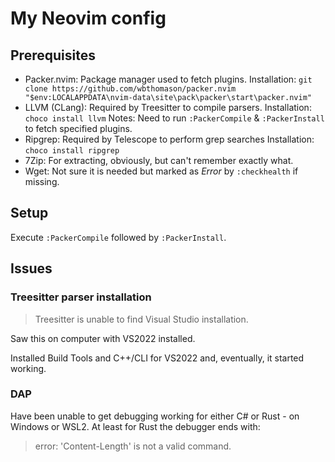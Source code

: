 My Neovim config
================

## Prerequisites

- Packer.nvim: Package manager used to fetch plugins.
  Installation: `git clone https://github.com/wbthomason/packer.nvim "$env:LOCALAPPDATA\nvim-data\site\pack\packer\start\packer.nvim"`
- LLVM (CLang): Required by Treesitter to compile parsers.
  Installation: `choco install llvm`
  Notes: Need to run `:PackerCompile` & `:PackerInstall` to fetch specified plugins.
- Ripgrep: Required by Telescope to perform grep searches
  Installation: `choco install ripgrep`
- 7Zip: For extracting, obviously, but can't remember exactly what.
- Wget: Not sure it is needed but marked as _Error_ by `:checkhealth` if missing.

##  Setup

Execute `:PackerCompile` followed by `:PackerInstall`.

## Issues

### Treesitter parser installation

> Treesitter is unable to find Visual Studio installation.

Saw this on computer with VS2022 installed.

Installed Build Tools and C++/CLI for VS2022 and, eventually, it
started working.

### DAP

Have been unable to get debugging working for either C# or Rust - on Windows or WSL2.
At least for Rust the debugger ends with:
> error: 'Content-Length' is not a valid command.
